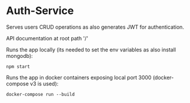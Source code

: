# Auth-Service
Serves users CRUD operations as also generates JWT for authentication.

API documentation at root path '/'

Runs the app locally (its needed to set the env variables as also install mongodb):

    npm start

Runs the app in docker containers exposing local port 3000 (docker-compose v3 is used):
   
    docker-compose run --build 